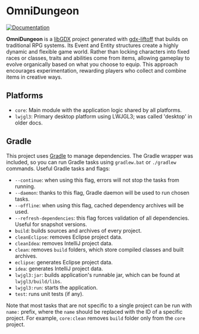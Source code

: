 # OmniDungeon

[![Documentation](https://img.shields.io/badge/docs-Javadoc-blue)](https://trademarkthis.github.io/OmniDungeon/)

**OmniDungeon** is a [libGDX](https://libgdx.com/) project generated with [gdx-liftoff](https://github.com/libgdx/gdx-liftoff) that builds on traditional RPG systems. Its Event and Entity structures create a highly dynamic and flexible game world. Rather than locking characters into fixed races or classes, traits and abilities come from items, allowing gameplay to evolve organically based on what you choose to equip. This approach encourages experimentation, rewarding players who collect and combine items in creative ways.

## Platforms

- `core`: Main module with the application logic shared by all platforms.
- `lwjgl3`: Primary desktop platform using LWJGL3; was called 'desktop' in older docs.

## Gradle

This project uses [Gradle](https://gradle.org/) to manage dependencies.
The Gradle wrapper was included, so you can run Gradle tasks using `gradlew.bat` or `./gradlew` commands.
Useful Gradle tasks and flags:

- `--continue`: when using this flag, errors will not stop the tasks from running.
- `--daemon`: thanks to this flag, Gradle daemon will be used to run chosen tasks.
- `--offline`: when using this flag, cached dependency archives will be used.
- `--refresh-dependencies`: this flag forces validation of all dependencies. Useful for snapshot versions.
- `build`: builds sources and archives of every project.
- `cleanEclipse`: removes Eclipse project data.
- `cleanIdea`: removes IntelliJ project data.
- `clean`: removes `build` folders, which store compiled classes and built archives.
- `eclipse`: generates Eclipse project data.
- `idea`: generates IntelliJ project data.
- `lwjgl3:jar`: builds application's runnable jar, which can be found at `lwjgl3/build/libs`.
- `lwjgl3:run`: starts the application.
- `test`: runs unit tests (if any).

Note that most tasks that are not specific to a single project can be run with `name:` prefix, where the `name` should be replaced with the ID of a specific project.
For example, `core:clean` removes `build` folder only from the `core` project.
